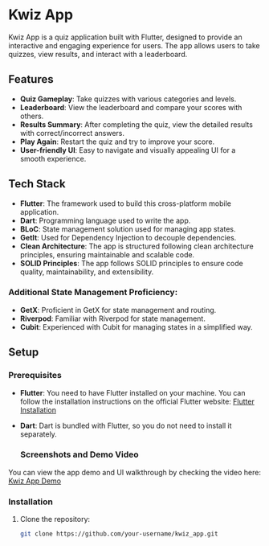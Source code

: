 # Kwiz App

Kwiz App is a quiz application built with Flutter, designed to provide an interactive and engaging experience for users. The app allows users to take quizzes, view results, and interact with a leaderboard.

## Features

- **Quiz Gameplay**: Take quizzes with various categories and levels.
- **Leaderboard**: View the leaderboard and compare your scores with others.
- **Results Summary**: After completing the quiz, view the detailed results with correct/incorrect answers.
- **Play Again**: Restart the quiz and try to improve your score.
- **User-friendly UI**: Easy to navigate and visually appealing UI for a smooth experience.

## Tech Stack

- **Flutter**: The framework used to build this cross-platform mobile application.
- **Dart**: Programming language used to write the app.
- **BLoC**: State management solution used for managing app states.
- **GetIt**: Used for Dependency Injection to decouple dependencies.
- **Clean Architecture**: The app is structured following clean architecture principles, ensuring maintainable and scalable code.
- **SOLID Principles**: The app follows SOLID principles to ensure code quality, maintainability, and extensibility.

### Additional State Management Proficiency:
- **GetX**: Proficient in GetX for state management and routing.
- **Riverpod**: Familiar with Riverpod for state management.
- **Cubit**: Experienced with Cubit for managing states in a simplified way.
  

## Setup

### Prerequisites

- **Flutter**: You need to have Flutter installed on your machine. You can follow the installation instructions on the official Flutter website: [Flutter Installation](https://flutter.dev/docs/get-started/install)
- **Dart**: Dart is bundled with Flutter, so you do not need to install it separately.

  ### Screenshots and Demo Video

You can view the app demo and UI walkthrough by checking the video here: [Kwiz App Demo](https://drive.google.com/drive/folders/1NlK3NOeKznDbPYrIzfEkPFAzGJ8iBatp?usp=sharing)

### Installation

1. Clone the repository:
   ```bash
   git clone https://github.com/your-username/kwiz_app.git

   
